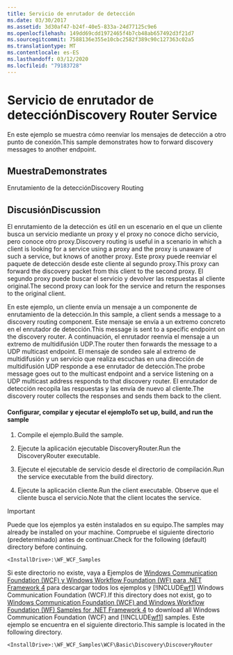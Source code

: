 ```yaml
---
title: Servicio de enrutador de detección
ms.date: 03/30/2017
ms.assetid: 3d30af47-b24f-40e5-833a-24d77125c9e6
ms.openlocfilehash: 149dd69cdd1972465f4b7cb48ab657492d3f21d7
ms.sourcegitcommit: 7588136e355e10cbc2582f389c90c127363c02a5
ms.translationtype: MT
ms.contentlocale: es-ES
ms.lasthandoff: 03/12/2020
ms.locfileid: "79183728"
---
```

# <a name="discovery-router-service"></a><span data-ttu-id="e2f83-102">Servicio de enrutador de detección</span><span class="sxs-lookup"><span data-stu-id="e2f83-102">Discovery Router Service</span></span>
<span data-ttu-id="e2f83-103">En este ejemplo se muestra cómo reenviar los mensajes de detección a otro punto de conexión.</span><span class="sxs-lookup"><span data-stu-id="e2f83-103">This sample demonstrates how to forward discovery messages to another endpoint.</span></span>  
  
## <a name="demonstrates"></a><span data-ttu-id="e2f83-104">Muestra</span><span class="sxs-lookup"><span data-stu-id="e2f83-104">Demonstrates</span></span>  
 <span data-ttu-id="e2f83-105">Enrutamiento de la detección</span><span class="sxs-lookup"><span data-stu-id="e2f83-105">Discovery Routing</span></span>  
  
## <a name="discussion"></a><span data-ttu-id="e2f83-106">Discusión</span><span class="sxs-lookup"><span data-stu-id="e2f83-106">Discussion</span></span>  
 <span data-ttu-id="e2f83-107">El enrutamiento de la detección es útil en un escenario en el que un cliente busca un servicio mediante un proxy y el proxy no conoce dicho servicio, pero conoce otro proxy.</span><span class="sxs-lookup"><span data-stu-id="e2f83-107">Discovery routing is useful in a scenario in which a client is looking for a service using a proxy and the proxy is unaware of such a service, but knows of another proxy.</span></span> <span data-ttu-id="e2f83-108">Este proxy puede reenviar el paquete de detección desde este cliente al segundo proxy.</span><span class="sxs-lookup"><span data-stu-id="e2f83-108">This proxy can forward the discovery packet from this client to the second proxy.</span></span> <span data-ttu-id="e2f83-109">El segundo proxy puede buscar el servicio y devolver las respuestas al cliente original.</span><span class="sxs-lookup"><span data-stu-id="e2f83-109">The second proxy can look for the service and return the responses to the original client.</span></span>  
  
 <span data-ttu-id="e2f83-110">En este ejemplo, un cliente envía un mensaje a un componente de enrutamiento de la detección.</span><span class="sxs-lookup"><span data-stu-id="e2f83-110">In this sample, a client sends a message to a discovery routing component.</span></span> <span data-ttu-id="e2f83-111">Este mensaje se envía a un extremo concreto en el enrutador de detección.</span><span class="sxs-lookup"><span data-stu-id="e2f83-111">This message is sent to a specific endpoint on the discovery router.</span></span> <span data-ttu-id="e2f83-112">A continuación, el enrutador reenvía el mensaje a un extremo de multidifusión UDP.</span><span class="sxs-lookup"><span data-stu-id="e2f83-112">The router then forwards the message to a UDP multicast endpoint.</span></span> <span data-ttu-id="e2f83-113">El mensaje de sondeo sale al extremo de multidifusión y un servicio que realiza escuchas en una dirección de multidifusión UDP responde a ese enrutador de detección.</span><span class="sxs-lookup"><span data-stu-id="e2f83-113">The probe message goes out to the multicast endpoint and a service listening on a UDP multicast address responds to that discovery router.</span></span> <span data-ttu-id="e2f83-114">El enrutador de detección recopila las respuestas y las envía de nuevo al cliente.</span><span class="sxs-lookup"><span data-stu-id="e2f83-114">The discovery router collects the responses and sends them back to the client.</span></span>  
  
#### <a name="to-set-up-build-and-run-the-sample"></a><span data-ttu-id="e2f83-115">Configurar, compilar y ejecutar el ejemplo</span><span class="sxs-lookup"><span data-stu-id="e2f83-115">To set up, build, and run the sample</span></span>  
  
1. <span data-ttu-id="e2f83-116">Compile el ejemplo.</span><span class="sxs-lookup"><span data-stu-id="e2f83-116">Build the sample.</span></span>  
  
2. <span data-ttu-id="e2f83-117">Ejecute la aplicación ejecutable DiscoveryRouter.</span><span class="sxs-lookup"><span data-stu-id="e2f83-117">Run the DiscoveryRouter executable.</span></span>  
  
3. <span data-ttu-id="e2f83-118">Ejecute el ejecutable de servicio desde el directorio de compilación.</span><span class="sxs-lookup"><span data-stu-id="e2f83-118">Run the service executable from the build directory.</span></span>  
  
4. <span data-ttu-id="e2f83-119">Ejecute la aplicación cliente.</span><span class="sxs-lookup"><span data-stu-id="e2f83-119">Run the client executable.</span></span> <span data-ttu-id="e2f83-120">Observe que el cliente busca el servicio.</span><span class="sxs-lookup"><span data-stu-id="e2f83-120">Note that the client locates the service.</span></span>  
  
> [!IMPORTANT]
> <span data-ttu-id="e2f83-121">Puede que los ejemplos ya estén instalados en su equipo.</span><span class="sxs-lookup"><span data-stu-id="e2f83-121">The samples may already be installed on your machine.</span></span> <span data-ttu-id="e2f83-122">Compruebe el siguiente directorio (predeterminado) antes de continuar.</span><span class="sxs-lookup"><span data-stu-id="e2f83-122">Check for the following (default) directory before continuing.</span></span>  
>
> `<InstallDrive>:\WF_WCF_Samples`  
>
> <span data-ttu-id="e2f83-123">Si este directorio no existe, vaya a Ejemplos de [Windows Communication Foundation (WCF) y Windows Workflow Foundation (WF) para .NET Framework 4](https://www.microsoft.com/download/details.aspx?id=21459) para descargar todos los ejemplos y [!INCLUDE[wf1](../../../../includes/wf1-md.md)] Windows Communication Foundation (WCF).</span><span class="sxs-lookup"><span data-stu-id="e2f83-123">If this directory does not exist, go to [Windows Communication Foundation (WCF) and Windows Workflow Foundation (WF) Samples for .NET Framework 4](https://www.microsoft.com/download/details.aspx?id=21459) to download all Windows Communication Foundation (WCF) and [!INCLUDE[wf1](../../../../includes/wf1-md.md)] samples.</span></span> <span data-ttu-id="e2f83-124">Este ejemplo se encuentra en el siguiente directorio.</span><span class="sxs-lookup"><span data-stu-id="e2f83-124">This sample is located in the following directory.</span></span>  
>
> `<InstallDrive>:\WF_WCF_Samples\WCF\Basic\Discovery\DiscoveryRouter`
